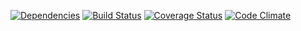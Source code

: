 [![Dependencies](https://david-dm.org/kid/kidibox-api.svg)](https://david-dm.org/kid/kidibox-api)
[![Build Status](https://travis-ci.org/kid/kidibox-api.svg)](https://travis-ci.org/kid/kidibox-api)
[![Coverage Status](https://coveralls.io/repos/kid/kidibox-api/badge.svg?branch=develop&service=github)](https://coveralls.io/github/kid/kidibox-api?branch=develop)
[![Code Climate](https://codeclimate.com/github/kid/kidibox-api/badges/gpa.svg)](https://codeclimate.com/github/kid/kidibox-api)
